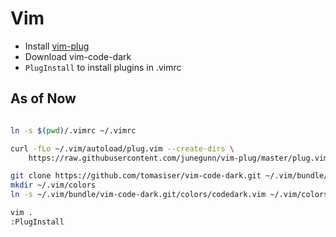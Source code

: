 # Vim
 - Install [vim-plug](https://github.com/junegunn/vim-plug)
 - Download vim-code-dark
 - `PlugInstall` to install plugins in .vimrc

## As of Now

```sh

ln -s $(pwd)/.vimrc ~/.vimrc

curl -fLo ~/.vim/autoload/plug.vim --create-dirs \
    https://raw.githubusercontent.com/junegunn/vim-plug/master/plug.vim

git clone https://github.com/tomasiser/vim-code-dark.git ~/.vim/bundle/vim-code-dark.git
mkdir ~/.vim/colors
ln -s ~/.vim/bundle/vim-code-dark.git/colors/codedark.vim ~/.vim/colors/codedark.vim

vim .
:PlugInstall

```
